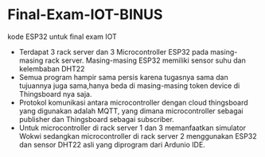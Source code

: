# Final-Exam-IOT-BINUS
kode ESP32 untuk final exam IOT 


- Terdapat 3 rack server dan 3 Microcontroller ESP32 pada masing-masing rack server. Masing-masing ESP32 memiliki sensor suhu dan kelembaban DHT22
- Semua program hampir sama persis karena tugasnya sama dan tujuannya juga sama,hanya beda di masing-masing token device di Thingsboard nya saja.
- Protokol komunikasi antara microcontroller dengan cloud thingsboard yang digunakan adalah MQTT, yang dimana microcontroller sebagai publisher dan Thingsboard sebagai subscriber.
- Untuk microcontroller di rack server 1 dan 3 memanfaatkan simulator Wokwi sedangkan microcontroller di rack server 2 menggunakan ESP32 dan sensor DHT22 asli yang diprogram dari Ardunio IDE.
